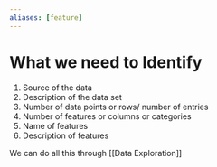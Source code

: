 ```yaml
---
aliases: [feature]
---
```

# What we need to Identify
1. Source of the data
2. Description of the data set
3. Number of data points or rows/ number of entries
4. Number of features or columns or categories
5. Name of features
6. Description of features

We can do all this through [[Data Exploration]]
